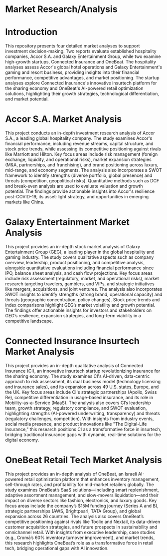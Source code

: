 # Market Research/Analysis

# Introduction
This repository presents four detailed market analyses to support investment decision-making. Two reports evaluate established hospitality companies, Accor S.A. and Galaxy Entertainment Group, while two examine high-growth startups, Connected Insurance and OneBeat. The hospitality analyses assess Accor's global hotel operations and Galaxy Entertainment's gaming and resort business, providing insights into their financial performance, competitive advantages, and market positioning. The startup analyses explore Connected Insurance's innovative insurtech platform for the sharing economy and OneBeat's AI-powered retail optimization solutions, highlighting their growth strategies, technological differentiation, and market potential.

# Accor S.A. Market Analysis
This project conducts an in-depth investment research analysis of Accor S.A., a leading global hospitality company. The study examines Accor's financial performance, including revenue streams, capital structure, and stock price trends, while assessing its competitive positioning against rivals like Marriott and Hilton. Key focus areas include risk management (foreign exchange, liquidity, and operational risks), market expansion strategies (M&A, partnerships, and franchising), and brand positioning across luxury, mid-range, and economy segments. The analysis also incorporates a SWOT framework to identify strengths (diverse portfolio, global presence) and threats (competition, geopolitical risks). Quantitative methods such as DCF and break-even analysis are used to evaluate valuation and growth potential. The findings provide actionable insights into Accor's resilience post-COVID-19, its asset-light strategy, and opportunities in emerging markets like China.

# Galaxy Entertainment Market Analysis
This project provides an in-depth stock market analysis of Galaxy Entertainment Group (GEG), a leading player in the global hospitality and gaming industry. The study covers qualitative aspects such as company overview, leadership, product positioning, and competitive analysis, alongside quantitative evaluations including financial performance since IPO, balance sheet analysis, and cash flow projections. Key focus areas include risk assessment (regulatory, market, and operational risks), market research targeting travelers, gamblers, and VIPs, and strategic initiatives like mergers, acquisitions, and joint ventures. The analysis also incorporates SWOT insights to identify strengths (strong brand, operational capacity) and threats (geographic concentration, policy changes). Stock price trends and index comparisons highlight GEG’s market volatility and growth potential. The findings offer actionable insights for investors and stakeholders on GEG’s resilience, expansion strategies, and long-term viability in a competitive landscape.


# Connected Insurance Insurtech Market Analysis
This project provides an in-depth qualitative analysis of Connected Insurance (CI), an innovative insurtech startup revolutionizing insurance for the sharing economy. The study examines CI's AI-driven, data-centric approach to risk assessment, its dual business model (technology licensing and insurance sales), and its expansion across 49 U.S. states, Europe, and the UK. Key focus areas include CI's strategic partnerships (Apollo, Swiss Re), competitive differentiation in usage-based insurance, and its role in Mobility-as-a-Service (MaaS). The analysis also covers CI’s leadership team, growth strategy, regulatory compliance, and SWOT evaluation, highlighting strengths (AI-powered underwriting, transparency) and threats (regulatory challenges, competition). With insights from industry events, social media presence, and product innovations like "The Digital-Life Insurance," this research positions CI as a transformative force in insurtech, bridging traditional insurance gaps with dynamic, real-time solutions for the digital economy.


# OneBeat Retail Tech Market Analysis
This project provides an in-depth analysis of OneBeat, an Israeli AI-powered retail optimization platform that enhances inventory management, sell-through rates, and profitability for mid-market retailers globally. The study examines OneBeat’s SaaS solutions—including smart replenishment, adaptive assortment management, and slow-movers liquidation—and their impact on diverse sectors like fashion, electronics, and luxury goods. Key focus areas include the company’s $15M funding journey (Series A and B), strategic partnerships (AWS, Brightpearl, TATA Group), and global expansion across 26 countries. The analysis also covers OneBeat’s competitive positioning against rivals like Toolio and Nextail, its data-driven customer acquisition strategies, and future prospects in sustainability and omnichannel retail. With insights from executive leadership, case studies (e.g., Cromā’s 60% inventory turnover improvement), and market trends, this research highlights OneBeat’s role as a transformative force in retail tech, bridging operational gaps with AI innovation.
